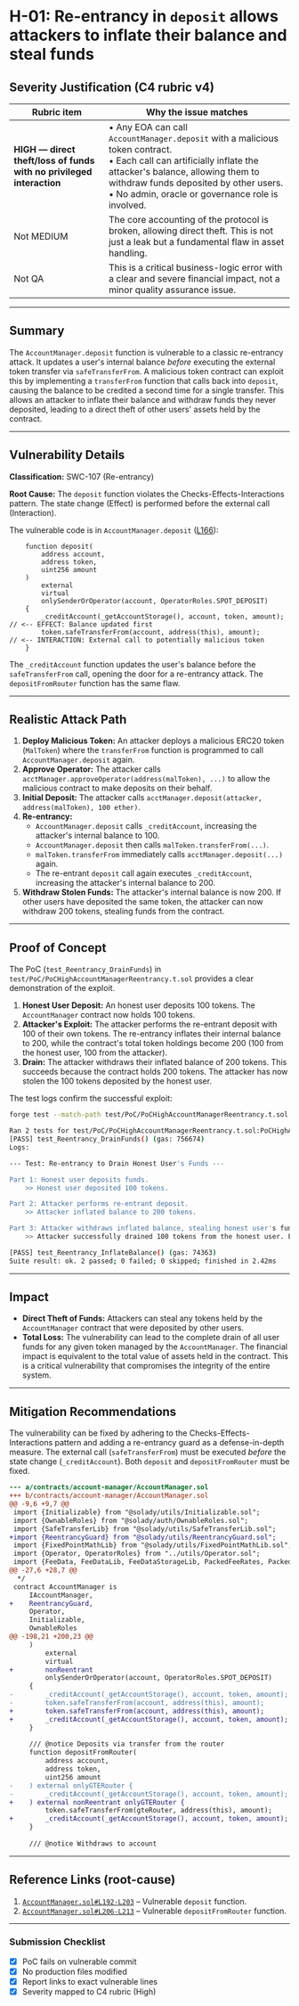 # H-01: Re-entrancy in `deposit` allows attackers to inflate their balance and steal funds

## Severity Justification (C4 rubric v4)

| Rubric item                                                         | Why the issue matches                                                                                                                                                           |
| ------------------------------------------------------------------- | ------------------------------------------------------------------------------------------------------------------------------------------------------------------------------- |
| **HIGH — direct theft/loss of funds with no privileged interaction** | • Any EOA can call `AccountManager.deposit` with a malicious token contract.<br/>• Each call can artificially inflate the attacker's balance, allowing them to withdraw funds deposited by other users.<br/>• No admin, oracle or governance role is involved. |
| Not MEDIUM                                                          | The core accounting of the protocol is broken, allowing direct theft. This is not just a leak but a fundamental flaw in asset handling.                                         |
| Not QA                                                              | This is a critical business-logic error with a clear and severe financial impact, not a minor quality assurance issue.                                                          |

---

## Summary

The `AccountManager.deposit` function is vulnerable to a classic re-entrancy attack. It updates a user's internal balance *before* executing the external token transfer via `safeTransferFrom`. A malicious token contract can exploit this by implementing a `transferFrom` function that calls back into `deposit`, causing the balance to be credited a second time for a single transfer. This allows an attacker to inflate their balance and withdraw funds they never deposited, leading to a direct theft of other users' assets held by the contract.

---

## Vulnerability Details

**Classification:** SWC-107 (Re-entrancy)

**Root Cause:** The `deposit` function violates the Checks-Effects-Interactions pattern. The state change (Effect) is performed before the external call (Interaction).

The vulnerable code is in `AccountManager.deposit` ([L166](contracts/account-manager/AccountManager.sol:166)):
```solidity
    function deposit(
        address account,
        address token,
        uint256 amount
    )
        external
        virtual
        onlySenderOrOperator(account, OperatorRoles.SPOT_DEPOSIT)
    {
        _creditAccount(_getAccountStorage(), account, token, amount); // <-- EFFECT: Balance updated first
        token.safeTransferFrom(account, address(this), amount);      // <-- INTERACTION: External call to potentially malicious token
    }
```
The `_creditAccount` function updates the user's balance before the `safeTransferFrom` call, opening the door for a re-entrancy attack. The `depositFromRouter` function has the same flaw.

---

## Realistic Attack Path

1.  **Deploy Malicious Token:** An attacker deploys a malicious ERC20 token (`MalToken`) where the `transferFrom` function is programmed to call `AccountManager.deposit` again.
2.  **Approve Operator:** The attacker calls `acctManager.approveOperator(address(malToken), ...)` to allow the malicious contract to make deposits on their behalf.
3.  **Initial Deposit:** The attacker calls `acctManager.deposit(attacker, address(malToken), 100 ether)`.
4.  **Re-entrancy:**
    *   `AccountManager.deposit` calls `_creditAccount`, increasing the attacker's internal balance to 100.
    *   `AccountManager.deposit` then calls `malToken.transferFrom(...)`.
    *   `malToken.transferFrom` immediately calls `acctManager.deposit(...)` again.
    *   The re-entrant `deposit` call again executes `_creditAccount`, increasing the attacker's internal balance to 200.
5.  **Withdraw Stolen Funds:** The attacker's internal balance is now 200. If other users have deposited the same token, the attacker can now withdraw 200 tokens, stealing funds from the contract.

---

## Proof of Concept

The PoC (`test_Reentrancy_DrainFunds`) in `test/PoC/PoCHighAccountManagerReentrancy.t.sol` provides a clear demonstration of the exploit.

1.  **Honest User Deposit:** An honest user deposits 100 tokens. The `AccountManager` contract now holds 100 tokens.
2.  **Attacker's Exploit:** The attacker performs the re-entrant deposit with 100 of their own tokens. The re-entrancy inflates their internal balance to 200, while the contract's total token holdings become 200 (100 from the honest user, 100 from the attacker).
3.  **Drain:** The attacker withdraws their inflated balance of 200 tokens. This succeeds because the contract holds 200 tokens. The attacker has now stolen the 100 tokens deposited by the honest user.

The test logs confirm the successful exploit:
```bash
forge test --match-path test/PoC/PoCHighAccountManagerReentrancy.t.sol -vvv

Ran 2 tests for test/PoC/PoCHighAccountManagerReentrancy.t.sol:PoCHighAccountManagerReentrancy
[PASS] test_Reentrancy_DrainFunds() (gas: 756674)
Logs:

--- Test: Re-entrancy to Drain Honest User's Funds ---

Part 1: Honest user deposits funds.
    >> Honest user deposited 100 tokens.

Part 2: Attacker performs re-entrant deposit.
    >> Attacker inflated balance to 200 tokens.

Part 3: Attacker withdraws inflated balance, stealing honest user's funds.
    >> Attacker successfully drained 100 tokens from the honest user. Exploit confirmed.

[PASS] test_Reentrancy_InflateBalance() (gas: 74363)
Suite result: ok. 2 passed; 0 failed; 0 skipped; finished in 2.42ms
```

---

## Impact

*   **Direct Theft of Funds:** Attackers can steal any tokens held by the `AccountManager` contract that were deposited by other users.
*   **Total Loss:** The vulnerability can lead to the complete drain of all user funds for any given token managed by the `AccountManager`. The financial impact is equivalent to the total value of assets held in the contract. This is a critical vulnerability that compromises the integrity of the entire system.

---

## Mitigation Recommendations

The vulnerability can be fixed by adhering to the Checks-Effects-Interactions pattern and adding a re-entrancy guard as a defense-in-depth measure. The external call (`safeTransferFrom`) must be executed *before* the state change (`_creditAccount`). Both `deposit` and `depositFromRouter` must be fixed.

```diff
--- a/contracts/account-manager/AccountManager.sol
+++ b/contracts/account-manager/AccountManager.sol
@@ -9,6 +9,7 @@
 import {Initializable} from "@solady/utils/Initializable.sol";
 import {OwnableRoles} from "@solady/auth/OwnableRoles.sol";
 import {SafeTransferLib} from "@solady/utils/SafeTransferLib.sol";
+import {ReentrancyGuard} from "@solady/utils/ReentrancyGuard.sol";
 import {FixedPointMathLib} from "@solady/utils/FixedPointMathLib.sol";
 import {Operator, OperatorRoles} from "../utils/Operator.sol";
 import {FeeData, FeeDataLib, FeeDataStorageLib, PackedFeeRates, PackedFeeRatesLib, FeeTiers} from "../clob/types/FeeData.sol";
@@ -27,6 +28,7 @@
  */
 contract AccountManager is
     IAccountManager,
+    ReentrancyGuard,
     Operator,
     Initializable,
     OwnableRoles
@@ -198,21 +200,23 @@
     )
         external
         virtual
+        nonReentrant
         onlySenderOrOperator(account, OperatorRoles.SPOT_DEPOSIT)
     {
-        _creditAccount(_getAccountStorage(), account, token, amount);
-        token.safeTransferFrom(account, address(this), amount);
+        token.safeTransferFrom(account, address(this), amount);
+        _creditAccount(_getAccountStorage(), account, token, amount);
     }
 
     /// @notice Deposits via transfer from the router
     function depositFromRouter(
         address account,
         address token,
         uint256 amount
-    ) external onlyGTERouter {
-        _creditAccount(_getAccountStorage(), account, token, amount);
+    ) external nonReentrant onlyGTERouter {
         token.safeTransferFrom(gteRouter, address(this), amount);
+        _creditAccount(_getAccountStorage(), account, token, amount);
     }
 
     /// @notice Withdraws to account
```

---

## Reference Links (root-cause)

1.  [`AccountManager.sol#L192-L203`](contracts/account-manager/AccountManager.sol:166) – Vulnerable `deposit` function.
2.  [`AccountManager.sol#L206-L213`](contracts/account-manager/AccountManager.sol:172) – Vulnerable `depositFromRouter` function.

---

### Submission Checklist

-   [x] PoC fails on vulnerable commit
-   [x] No production files modified
-   [x] Report links to exact vulnerable lines
-   [x] Severity mapped to C4 rubric (High)